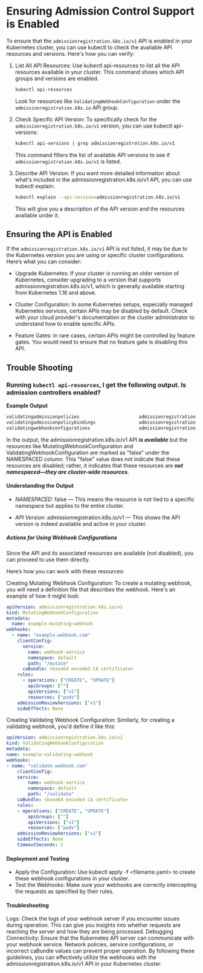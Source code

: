 # Ensuring Admission Control Support is Enabled

To ensure that the `admissionregistration.k8s.io/v1` API is enabled in your Kubernetes cluster, you can use kubectl to check the available API resources and versions. Here's how you can verify:

1. List All API Resources: Use kubectl api-resources to list all the API resources available in your cluster. This command shows which API groups and versions are enabled.

   ```bash
   kubectl api-resources
   ```

   Look for resources like `ValidatingWebhookConfiguration` under the `admissionregistration.k8s.io` API group.

2. Check Specific API Version: To specifically check for the `admissionregistration.k8s.io/v1` version, you can use kubectl api-versions:

   ```bash
   kubectl api-versions | grep admissionregistration.k8s.io/v1
   ```

   This command filters the list of available API versions to see if `admissionregistration.k8s.io/v1` is listed.

3. Describe API Version: If you want more detailed information about what's included in the admissionregistration.k8s.io/v1 API, you can use kubectl explain:

   ```bash
   kubectl explain --api-version=admissionregistration.k8s.io/v1
   ```

   This will give you a description of the API version and the resources available under it.

## Ensuring the API is Enabled

If the `admissionregistration.k8s.io/v1` API is not listed, it may be due to the Kubernetes version you are using or specific cluster configurations. Here’s what you can consider:

- Upgrade Kubernetes: If your cluster is running an older version of Kubernetes, consider upgrading to a version that supports admissionregistration.k8s.io/v1, which is generally available starting from Kubernetes 1.16 and above.

- Cluster Configuration: In some Kubernetes setups, especially managed Kubernetes services, certain APIs may be disabled by default. Check with your cloud provider's documentation or the cluster administrator to understand how to enable specific APIs.

- Feature Gates: In rare cases, certain APIs might be controlled by feature gates. You would need to ensure that no feature gate is disabling this API.

## Trouble Shooting

### Running `kubectl api-resources`, I get the following output. Is admission controllers enabled?

**Example Output**

```bash
validatingadmissionpolicies                      admissionregistration.k8s.io/v1   false        ValidatingAdmissionPolicy
validatingadmissionpolicybindings                admissionregistration.k8s.io/v1   false        ValidatingAdmissionPolicyBinding
validatingwebhookconfigurations                  admissionregistration.k8s.io/v1   false        ValidatingWebhookConfiguration
```

In the output, the admissionregistration.k8s.io/v1 API **_is available_** but the resources like MutatingWebhookConfiguration and ValidatingWebhookConfiguration are marked as "false" under the NAMESPACED column. This "false" value does not indicate that these resources are disabled; rather, it indicates that these resources are **_not namespaced—they are cluster-wide resources_**.

#### Understanding the Output

- _NAMESPACED:_ false — This means the resource is not tied to a specific namespace but applies to the entire cluster.

- _API Version_: admissionregistration.k8s.io/v1 — This shows the API version is indeed available and active in your cluster.

##### Actions for Using Webhook Configurations

Since the API and its associated resources are available (not disabled), you can proceed to use them directly.

Here’s how you can work with these resources:

Creating Mutating Webhook Configuration: To create a mutating webhook, you will need a definition file that describes the webhook. Here's an example of how it might look:

```yaml
apiVersion: admissionregistration.k8s.io/v1
kind: MutatingWebhookConfiguration
metadata:
  name: example-mutating-webhook
webhooks:
  - name: "example.webhook.com"
    clientConfig:
      service:
        name: webhook-service
        namespace: default
        path: "/mutate"
      caBundle: <base64 encoded CA certificate>
    rules:
      - operations: ["CREATE", "UPDATE"]
        apiGroups: [""]
        apiVersions: ["v1"]
        resources: ["pods"]
    admissionReviewVersions: ["v1"]
    sideEffects: None
```

Creating Validating Webhook Configuration: Similarly, for creating a validating webhook, you'd define it like this:

```yaml
apiVersion: admissionregistration.k8s.io/v1
kind: ValidatingWebhookConfiguration
metadata:
name: example-validating-webhook
webhooks:
- name: "validate.webhook.com"
    clientConfig:
    service:
        name: webhook-service
        namespace: default
        path: "/validate"
    caBundle: <base64 encoded CA certificate>
    rules:
    - operations: ["CREATE", "UPDATE"]
        apiGroups: [""]
        apiVersions: ["v1"]
        resources: ["pods"]
    admissionReviewVersions: ["v1"]
    sideEffects: None
    timeoutSeconds: 5
```

#### Deployment and Testing

- Apply the Configuration: Use kubectl apply -f <filename.yaml> to create these webhook configurations in your cluster.
- Test the Webhooks: Make sure your webhooks are correctly intercepting the requests as specified by their rules.

#### Troubleshooting

Logs: Check the logs of your webhook server if you encounter issues during operation. This can give you insights into whether requests are reaching the server and how they are being processed.
Debugging Connectivity: Ensure that the Kubernetes API server can communicate with your webhook service. Network policies, service configurations, or incorrect caBundle values can prevent proper operation.
By following these guidelines, you can effectively utilize the webhooks with the admissionregistration.k8s.io/v1 API in your Kubernetes cluster.
